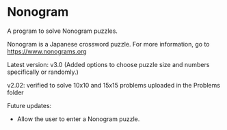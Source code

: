 # Nonogram
A program to solve Nonogram puzzles.

Nonogram is a Japanese crossword puzzle. For more information, go to https://www.nonograms.org  


Latest version: v3.0 (Added options to choose puzzle size and numbers specifically or randomly.)  

v2.02: verified to solve 10x10 and 15x15 problems uploaded in the Problems folder  

Future updates:
 - Allow the user to enter a Nonogram puzzle.
